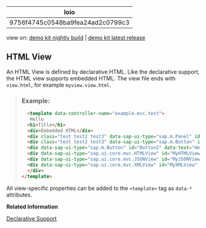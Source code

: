 <!-- loio9756f4745c0548ba9fea24ad2c0799c3 -->

| loio |
| -----|
| 9756f4745c0548ba9fea24ad2c0799c3 |

<div id="loio">

view on: [demo kit nightly build](https://openui5nightly.hana.ondemand.com/#/topic/9756f4745c0548ba9fea24ad2c0799c3) | [demo kit latest release](https://openui5.hana.ondemand.com/#/topic/9756f4745c0548ba9fea24ad2c0799c3)</div>

## HTML View

An HTML View is defined by declarative HTML. Like the declarative support, the HTML view supports embedded HTML. The view file ends with `view.html`, for example `myview.view.html`.

> ### Example:  
> ``` html
>   <template data-controller-name="example.mvc.test">
>    Hello
>   <h1>Title</h1>
>   <div>Embedded HTML</div>
>   <div class="test test2 test3" data-sap-ui-type="sap.m.Panel" id="myPanel">
>   <div class="test test2 test3" data-sap-ui-type="sap.m.Button" id="Button1" data-text="Hello World" data-press="doIt"></div>
>   <div data-sap-ui-type="sap.m.Button" id="Button2" data-text="Hello"></div>
>   <div data-sap-ui-type="sap.ui.core.mvc.HTMLView" id="MyHTMLView" data-view-name="example.mvc.test2"></div>
>   <div data-sap-ui-type="sap.ui.core.mvc.JSONView" id="MyJSONView" data-view-name="example.mvc.test2"></div>
>   <div data-sap-ui-type="sap.ui.core.mvc.XMLView" id="MyXMLView" data-view-name="example.mvc.test2"></div>
>   </div>
> </template>
> ```

All view-specific properties can be added to the `<template>` tag as `data-*` attributes.

**Related Information**  


[Declarative Support](Declarative_Support_91f1301.md)

